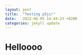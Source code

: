 ```yaml
---
layout: post
title:  "Testing p5js!"
date:   2022-06-05 14:44:23 +0200
categories: jekyll update
---
```


# Helloooo
<script language="javascript" type="text/javascript" src="https://cdnjs.cloudflare.com/ajax/libs/p5.js/1.4.1/p5.min.js"></script>
<script language="javascript" type="text/javascript" src="/scripts/script.js"></script>
